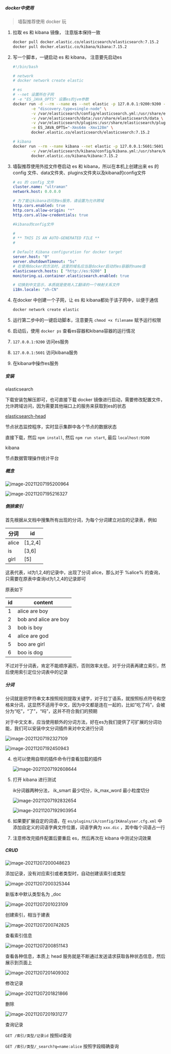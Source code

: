 ##### docker中使用

>   墙裂推荐使用 docker 玩

1.  拉取 es 和 kibana 镜像， 注意版本保持一致

    ```sh
    docker pull docker.elastic.co/elasticsearch/elasticsearch:7.15.2
    docker pull docker.elastic.co/kibana/kibana:7.15.2
    ```

2.  写一个脚本，一键启动 es 和 kibana， 注意要先启动es

    ```sh
    #!/bin/bash
    
    # network
    # docker network create elastic
    
    # es
    # --net 设置所在子网
    # -e "ES_JAVA_OPTS" 设置es的jvm参数
    docker run -d --rm --name es --net elastic -p 127.0.0.1:9200:9200 -p 127.0.0.1:9300:9300 \
            -e "discovery.type=single-node" \
            -v /var/elasticsearch/config/elasticsearch.yml:/usr/share/elasticsearch/config/elasticsearch.yml \
            -v /var/elasticsearch/data:/usr/share/elasticsearch/data \
            -v /var/elasticsearch/plugins:/usr/share/elasticsearch/plugins \
            -e ES_JAVA_OPTS="-Xms64m -Xmx128m" \
            docker.elastic.co/elasticsearch/elasticsearch:7.15.2
    
    # kibana
    docker run --rm --name kibana --net elastic -p 127.0.0.1:5601:5601 \
            -v /var/elasticsearch/kibana/config/kibana.yml:/usr/share/kibana/config/kibana.yml \
            docker.elastic.co/kibana/kibana:7.15.2
    
    ```

3.  墙裂推荐使用外挂文件卷启动 es 和 kibana，所以在本机上创建出来 es 的 config 文件、data文件夹、plugins文件夹以及kibana的config文件

    ```yml
    # es 的 config 文件
    cluster.name: "ultraman"
    network.host: 0.0.0.0
    
    # 为了能让kibana访问到es服务，请设置为允许跨域
    http.cors.enabled: true
    http.cors.allow-origin: "*"
    http.cors.allow-credentials: true
    ```

    ```yml
    #kibana的config文件
    
    #
    # ** THIS IS AN AUTO-GENERATED FILE **
    #
    
    # Default Kibana configuration for docker target
    server.host: "0"
    server.shutdownTimeout: "5s"
    # 在使用docker的方法时，这里的域名应当是docker启动的es容器的name值
    elasticsearch.hosts: [ "http://es:9200" ]
    monitoring.ui.container.elasticsearch.enabled: true
    
    # 切换到中文显示，本质就是使用人工翻译的一个映射关系文件
    i18n.locale: "zh-CN"
    ```

4.  在docker 中创建一个子网，让 es 和 kibana都处于该子网中，以便于通信

    ```sh
    docker network create elastic
    ```

5.  运行第二步中的一键启动脚本，注意要先 `chmod +x filename` 赋予运行权限

6.  启动后，使用 `docker ps` 查看es容器和kibana容器的运行情况

7.  `127.0.0.1:9200` 访问es服务

8.  `127.0.0.1:5601` 访问kibana服务

9.  在kibana中操作es服务









##### 安装

elasticsearch

下载安装包解压即可，也可直接下载 docker 镜像进行启动，需要修改配置文件，允许跨域访问，因为需要其他端口上的服务来获取到es的状态

[elasticsearch-head](https://github.com/mobz/elasticsearch-head)

节点状态监控程序，实时显示集群中各个节点的数据状态

直接下载，然后 `npm install`, 然后 `npm run start`, 最后 `localhost:9100`

kibana

节点数据管理操作统计平台



##### 概念

![image-20211207195200964](ElasticSearch.assets/image-20211207195200964.png)

![image-20211207195216327](ElasticSearch.assets/image-20211207195216327.png)







##### 倒排索引

首先根据从文档中搜集所有出现的分词，为每个分词建立对应的记录表，例如

| 分词  | id      |
| ----- | ------- |
| alice | [1,2,4] |
| is    | [3,6]   |
| girl  | [5]     |

这表代表，id为1,2,4的记录中，出现了分词 alice，那么对于 %alice% 的查询，只需要在原表中查询id为1,2,4的记录即可

原表如下

| id   | content               |
| ---- | --------------------- |
| 1    | alice are boy         |
| 2    | bob and alice are boy |
| 3    | bob is boy            |
| 4    | alice are god         |
| 5    | boo are girl          |
| 6    | boo is dog            |

不过对于分词表，肯定不能顺序遍历，否则效率太低，对于分词表再建立索引，然后使用索引定位分词表中的记录





##### 分词

​	分词就是把字符串文本按照规则提取关键字，对于拉丁语系，就按照标点符号和空格来分词，这显然不适用于中文，因为中文都是连在一起的，比如“吃了吗”，会被分为“吃”，“了”，“吗”，这并不符合我们的预期

​	对于中文文本，应当使用额外的分词方法，好在es为我们提供了可扩展的分词功能，我们可以安装中文分词插件来对中文进行分词

![image-20211207192327109](ElasticSearch.assets/image-20211207192327109.png)

![image-20211207192450943](ElasticSearch.assets/image-20211207192450943.png)

4.  也可以使用自带的插件命令行查看加载的插件

    <img src="ElasticSearch.assets/image-20211207192608644.png" alt="image-20211207192608644"  />

5.  打开 kibana 进行测试

    ik分词器两种分法， ik_smart 最少切分，ik_max_word 最小粒度切分

    ![image-20211207192832654](ElasticSearch.assets/image-20211207192832654.png)

    ![image-20211207192903954](ElasticSearch.assets/image-20211207192903954.png)

6.  如果要扩展自定的词语，在 `es/plugins/ik/config/IKAnalyser.cfg.xml` 中添加自定义的词语字典文件位置，词语字典为 `xxx.dic` ，其中每个词语占一行

7.  注意修改完插件配置后要重启 es，然后再次在 kibana 中测试分词效果









##### CRUD

![image-20211207200048623](ElasticSearch.assets/image-20211207200048623.png)

添加记录，没有对应索引或者类型时，自动创建该索引或类型

![image-20211207200325344](ElasticSearch.assets/image-20211207200325344.png)

新版本中默认类型名为 _doc

![image-20211207201023109](ElasticSearch.assets/image-20211207201023109.png)

创建索引，相当于建表

![image-20211207200742825](ElasticSearch.assets/image-20211207200742825.png)

查看索引信息

![image-20211207200851143](ElasticSearch.assets/image-20211207200851143.png)

查看各种信息，本质上 head 服务就是不断通过发送请求获取各种状态信息，然后展示到页面上

![image-20211207201409302](ElasticSearch.assets/image-20211207201409302.png)

修改记录

![image-20211207201821866](ElasticSearch.assets/image-20211207201821866.png)

删除

![image-20211207201931277](ElasticSearch.assets/image-20211207201931277.png)



查询记录

`GET /索引/类型/记录id`  按照id查询

`GET /索引/类型/_search?q=name:alice` 按照字段精确查询













